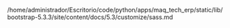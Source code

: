 /home/administrador/Escritorio/code/python/apps/maq_tech_erp/static/lib/bootstrap-5.3.3/site/content/docs/5.3/customize/sass.md